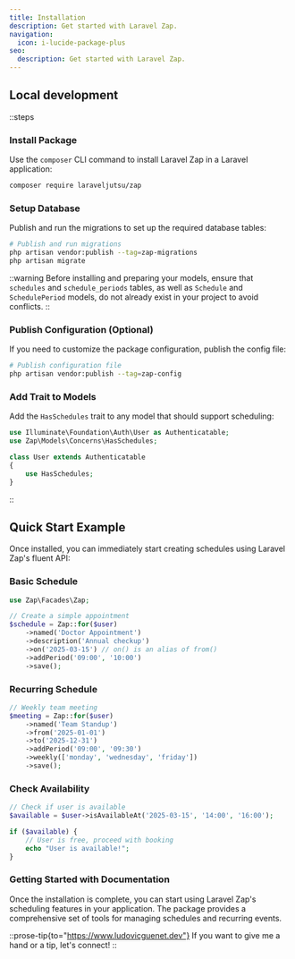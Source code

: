 ```yaml
---
title: Installation
description: Get started with Laravel Zap.
navigation:
  icon: i-lucide-package-plus
seo:
  description: Get started with Laravel Zap.
---
```


## Local development

::steps
### Install Package
Use the `composer` CLI command to install Laravel Zap in a Laravel application:
```bash [Terminal]
composer require laraveljutsu/zap
```

### Setup Database
Publish and run the migrations to set up the required database tables:
```bash [Terminal]
# Publish and run migrations
php artisan vendor:publish --tag=zap-migrations
php artisan migrate
```

::warning
Before installing and preparing your models, ensure that `schedules` and `schedule_periods` tables, as well as `Schedule` and `SchedulePeriod` models, do not already exist in your project to avoid conflicts.
::

### Publish Configuration (Optional)
If you need to customize the package configuration, publish the config file:
```bash [Terminal]
# Publish configuration file
php artisan vendor:publish --tag=zap-config
```

### Add Trait to Models
Add the `HasSchedules` trait to any model that should support scheduling:
```php [User.php]
use Illuminate\Foundation\Auth\User as Authenticatable;
use Zap\Models\Concerns\HasSchedules;

class User extends Authenticatable
{
    use HasSchedules;
}
```
::

## Quick Start Example

Once installed, you can immediately start creating schedules using Laravel Zap's fluent API:

### Basic Schedule
```php [Example]
use Zap\Facades\Zap;

// Create a simple appointment
$schedule = Zap::for($user)
    ->named('Doctor Appointment')
    ->description('Annual checkup')
    ->on('2025-03-15') // on() is an alias of from()
    ->addPeriod('09:00', '10:00')
    ->save();
```

### Recurring Schedule
```php [Example]
// Weekly team meeting
$meeting = Zap::for($user)
    ->named('Team Standup')
    ->from('2025-01-01')
    ->to('2025-12-31')
    ->addPeriod('09:00', '09:30')
    ->weekly(['monday', 'wednesday', 'friday'])
    ->save();
```

### Check Availability
```php [Example]
// Check if user is available
$available = $user->isAvailableAt('2025-03-15', '14:00', '16:00');

if ($available) {
    // User is free, proceed with booking
    echo "User is available!";
}
```

### Getting Started with Documentation
Once the installation is complete, you can start using Laravel Zap's scheduling features in your application. The package provides a comprehensive set of tools for managing schedules and recurring events.

::prose-tip{to="https://www.ludovicguenet.dev"}
If you want to give me a hand or a tip, let's connect!
::
